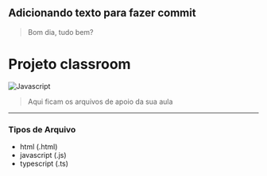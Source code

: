 ## Adicionando texto para fazer commit

> Bom dia, tudo bem?

# Projeto classroom

![Javascript](https://upload.wikimedia.org/wikipedia/commons/thumb/9/99/Unofficial_JavaScript_logo_2.svg/260px-Unofficial_JavaScript_logo_2.svg.png "Javascript")

> Aqui ficam os arquivos de apoio da sua aula

---

### Tipos de Arquivo

- html (.html)
- javascript (.js)
- typescript (.ts)
